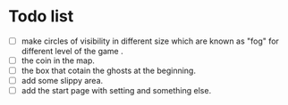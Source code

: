 # Todo list
- [ ] make circles of visibility in different size which are known as "fog" for different level of the game .
- [ ] the coin in the map.
- [ ] the box that cotain the ghosts at the beginning.
- [ ] add some slippy area.
- [ ] add the start page with setting and something else.
